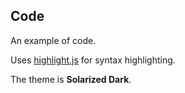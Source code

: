 ## Code

An example of code.

Uses [highlight.js](https://highlightjs.org) for syntax highlighting.

The theme is **Solarized Dark**.

